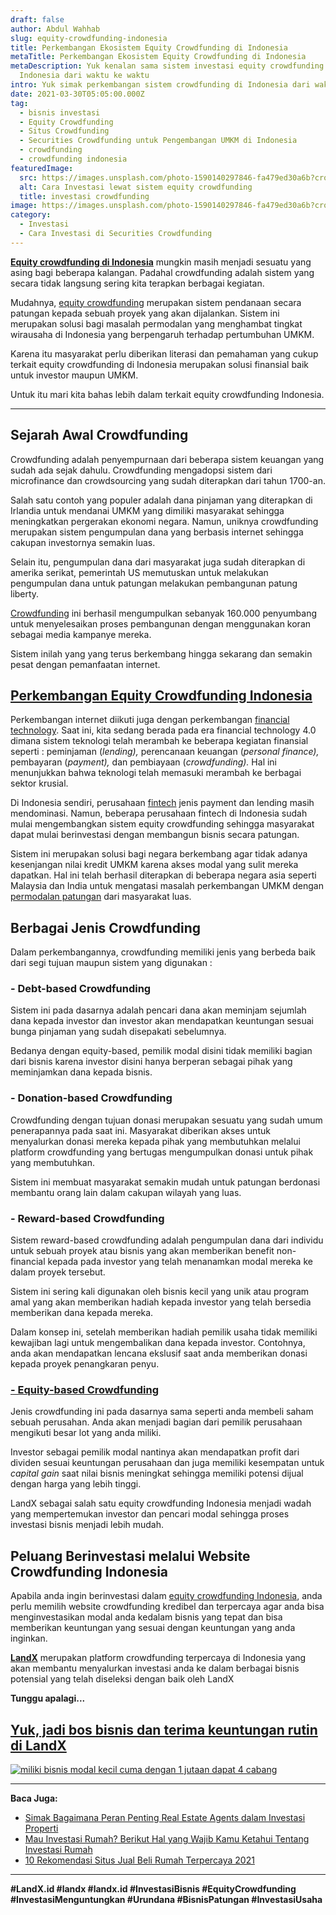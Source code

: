 ```yaml
---
draft: false
author: Abdul Wahhab
slug: equity-crowdfunding-indonesia
title: Perkembangan Ekosistem Equity Crowdfunding di Indonesia
metaTitle: Perkembangan Ekosistem Equity Crowdfunding di Indonesia
metaDescription: Yuk kenalan sama sistem investasi equity crowdfunding di
  Indonesia dari waktu ke waktu
intro: Yuk simak perkembangan sistem crowdfunding di Indonesia dari waktu ke waktu
date: 2021-03-30T05:05:00.000Z
tag:
  - bisnis investasi
  - Equity Crowdfunding
  - Situs Crowdfunding
  - Securities Crowdfunding untuk Pengembangan UMKM di Indonesia
  - crowdfunding
  - crowdfunding indonesia
featuredImage:
  src: https://images.unsplash.com/photo-1590140297846-fa479ed30a6b?crop=entropy&cs=tinysrgb&fit=max&fm=jpg&ixid=MnwxMTc3M3wwfDF8c2VhcmNofDV8fGZ1bmRpbmd8ZW58MHx8fHwxNjM4ODEyNjIw&ixlib=rb-1.2.1&q=80&w=1080
  alt: Cara Investasi lewat sistem equity crowdfunding
  title: investasi crowdfunding
image: https://images.unsplash.com/photo-1590140297846-fa479ed30a6b?crop=entropy&cs=tinysrgb&fit=max&fm=jpg&ixid=MnwxMTc3M3wwfDF8c2VhcmNofDV8fGZ1bmRpbmd8ZW58MHx8fHwxNjM4ODEyNjIw&ixlib=rb-1.2.1&q=80&w=1080
category:
  - Investasi
  - Cara Investasi di Securities Crowdfunding
---
```

**[Equity crowdfunding di Indonesia](https://landx.id/)** mungkin masih menjadi sesuatu yang asing bagi beberapa kalangan. Padahal crowdfunding adalah sistem yang secara tidak langsung sering kita terapkan berbagai kegiatan.

Mudahnya, [equity crowdfunding](https://landx.id/) merupakan sistem pendanaan secara patungan kepada sebuah proyek yang akan dijalankan. Sistem ini merupakan solusi bagi masalah permodalan yang menghambat tingkat wirausaha di Indonesia yang berpengaruh terhadap pertumbuhan UMKM.

Karena itu masyarakat perlu diberikan literasi dan pemahaman yang cukup terkait equity crowdfunding di Indonesia merupakan solusi finansial baik untuk investor maupun UMKM.

Untuk itu mari kita bahas lebih dalam terkait equity crowdfunding Indonesia.

- - -

## Sejarah Awal Crowdfunding

Crowdfunding adalah penyempurnaan dari beberapa sistem keuangan yang sudah ada sejak dahulu. Crowdfunding mengadopsi sistem dari microfinance dan crowdsourcing yang sudah diterapkan dari tahun 1700-an.

Salah satu contoh yang populer adalah dana pinjaman yang diterapkan di Irlandia untuk mendanai UMKM yang dimiliki masyarakat sehingga meningkatkan pergerakan ekonomi negara. Namun, uniknya crowdfunding merupakan sistem pengumpulan dana yang berbasis internet sehingga cakupan investornya semakin luas.

Selain itu, pengumpulan dana dari masyarakat juga sudah diterapkan di amerika serikat, pemerintah US memutuskan untuk melakukan pengumpulan dana untuk patungan melakukan pembangunan patung liberty.

[Crowdfunding](https://landx.id/) ini berhasil mengumpulkan sebanyak 160.000 penyumbang untuk menyelesaikan proses pembangunan dengan menggunakan koran sebagai media kampanye mereka.

Sistem inilah yang yang terus berkembang hingga sekarang dan semakin pesat dengan pemanfaatan internet.

## [Perkembangan Equity Crowdfunding Indonesia](https://landx.id/project/)

Perkembangan internet diikuti juga dengan perkembangan [financial technology](https://landx.id/). Saat ini, kita sedang berada pada era financial technology 4.0 dimana sistem teknologi telah merambah ke beberapa kegiatan finansial seperti : peminjaman (*lending),* perencanaan keuangan (*personal finance),* pembayaran (*payment),* dan pembiayaan (*crowdfunding).* Hal ini menunjukkan bahwa teknologi telah memasuki merambah ke berbagai sektor krusial.

Di Indonesia sendiri, perusahaan [fintech](https://landx.id/) jenis payment dan lending masih mendominasi. Namun, beberapa perusahaan fintech di Indonesia sudah mulai mengembangkan sistem equity crowdfunding sehingga masyarakat dapat mulai berinvestasi dengan membangun bisnis secara patungan.

Sistem ini merupakan solusi bagi negara berkembang agar tidak adanya kesenjangan nilai kredit UMKM karena akses modal yang sulit mereka dapatkan. Hal ini telah berhasil diterapkan di beberapa negara asia seperti Malaysia dan India untuk mengatasi masalah perkembangan UMKM dengan [permodalan patungan](https://landx.id/) dari masyarakat luas.

## Berbagai Jenis Crowdfunding

Dalam perkembangannya, crowdfunding memiliki jenis yang berbeda baik dari segi tujuan maupun sistem yang digunakan :

### \- Debt-based Crowdfunding

Sistem ini pada dasarnya adalah pencari dana akan meminjam sejumlah dana kepada investor dan investor akan mendapatkan keuntungan sesuai bunga pinjaman yang sudah disepakati sebelumnya.

Bedanya dengan equity-based, pemilik modal disini tidak memiliki bagian dari bisnis karena investor disini hanya berperan sebagai pihak yang meminjamkan dana kepada bisnis.

### \- Donation-based Crowdfunding

Crowdfunding dengan tujuan donasi merupakan sesuatu yang sudah umum penerapannya pada saat ini. Masyarakat diberikan akses untuk menyalurkan donasi mereka kepada pihak yang membutuhkan melalui platform crowdfunding yang bertugas mengumpulkan donasi untuk pihak yang membutuhkan.

Sistem ini membuat masyarakat semakin mudah untuk patungan berdonasi membantu orang lain dalam cakupan wilayah yang luas.

### \- Reward-based Crowdfunding

Sistem reward-based crowdfunding adalah pengumpulan dana dari individu untuk sebuah proyek atau bisnis yang akan memberikan benefit non-financial kepada pada investor yang telah menanamkan modal mereka ke dalam proyek tersebut.

Sistem ini sering kali digunakan oleh bisnis kecil yang unik atau program amal yang akan memberikan hadiah kepada investor yang telah bersedia memberikan dana kepada mereka.

Dalam konsep ini, setelah memberikan hadiah pemilik usaha tidak memiliki kewajiban lagi untuk mengembalikan dana kepada investor. Contohnya, anda akan mendapatkan lencana ekslusif saat anda memberikan donasi kepada proyek penangkaran penyu.

### [\- Equity-based Crowdfunding](https://landx.id/project/)

Jenis crowdfunding ini pada dasarnya sama seperti anda membeli saham sebuah perusahan. Anda akan menjadi bagian dari pemilik perusahaan mengikuti besar lot yang anda miliki.

Investor sebagai pemilik modal nantinya akan mendapatkan profit dari dividen sesuai keuntungan perusahaan dan juga memiliki kesempatan untuk *capital gain* saat nilai bisnis meningkat sehingga memiliki potensi dijual dengan harga yang lebih tinggi.

LandX sebagai salah satu equity crowdfunding Indonesia menjadi wadah yang mempertemukan investor dan pencari modal sehingga proses investasi bisnis menjadi lebih mudah.

## Peluang Berinvestasi melalui Website Crowdfunding Indonesia

Apabila anda ingin berinvestasi dalam [equity crowdfunding Indonesia](https://landx.id/), anda perlu memilih website crowdfunding kredibel dan terpercaya agar anda bisa menginvestasikan modal anda kedalam bisnis yang tepat dan bisa memberikan keuntungan yang sesuai dengan keuntungan yang anda inginkan.

**[LandX](https://landx.id/)**  merupakan platform crowdfunding terpercaya di Indonesia yang akan membantu menyalurkan investasi anda ke dalam berbagai bisnis potensial yang telah diseleksi dengan baik oleh LandX

**Tunggu apalagi...**

## [Yuk, jadi bos bisnis dan terima keuntungan rutin di LandX](https://landx.id/project/?utm_source=Blog&utm_medium=organic+keyword&utm_campaign=blog&utm_id=Blog)

[![miliki bisnis modal kecil cuma dengan 1 jutaan dapat 4 cabang ](https://accountgram-production.sfo2.cdn.digitaloceanspaces.com/landx_ghost/2021/11/jadi-owner-bisnis-hanya-1-jutaan-dengan-cuan-yang-sangat-menjanjikan.png)](https://landx.id/project/?utm_source=Blog&utm_medium=organic+keyword&utm_campaign=blog&utm_id=Blog)

- - -

**Baca Juga:**

* [Simak Bagaimana Peran Penting Real Estate Agents dalam Investasi Properti](https://landx.id/blog/peran-penting-real-estate-agents-dalam-investasi-properti/)
* [Mau Investasi Rumah? Berikut Hal yang Wajib Kamu Ketahui Tentang Investasi Rumah](https://landx.id/blog/memulai-investasi-rumah/)
* [10 Rekomendasi Situs Jual Beli Rumah Terpercaya 2021](https://landx.id/blog/10-rekomendasi-situs-jual-beli-rumah-terpercaya-2021/)

- - -

**\#LandX.id    #landx         #landx.id    #InvestasiBisnis     #EquityCrowdfunding    #InvestasiMenguntungkan    #Urundana     #BisnisPatungan    #InvestasiUsaha**